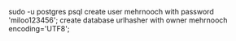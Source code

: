 sudo -u postgres psql
create user mehrnooch with password 'miloo123456';
create database urlhasher with owner mehrnooch encoding='UTF8';


